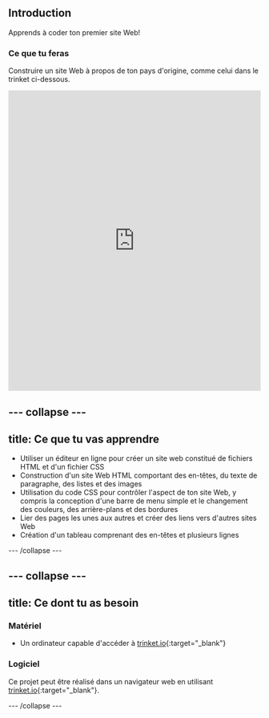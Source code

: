 ## Introduction

Apprends à coder ton premier site Web!

### Ce que tu feras

Construire un site Web à propos de ton pays d'origine, comme celui dans le trinket ci-dessous.

<div class="scratch-preview">
  <iframe src="https://trinket.io/embed/html/afd7fd6b67" width="100%" height="600" frameborder="0" marginwidth="0" marginheight="0" allowfullscreen></iframe>
</div>

--- collapse ---
---
title: Ce que tu vas apprendre
---

+ Utiliser un éditeur en ligne pour créer un site web constitué de fichiers HTML et d'un fichier CSS
+ Construction d'un site Web HTML comportant des en-têtes, du texte de paragraphe, des listes et des images
+ Utilisation du code CSS pour contrôler l'aspect de ton site Web, y compris la conception d'une barre de menu simple et le changement des couleurs, des arrière-plans et des bordures
+ Lier des pages les unes aux autres et créer des liens vers d'autres sites Web
+ Création d'un tableau comprenant des en-têtes et plusieurs lignes

--- /collapse ---

--- collapse ---
---
title: Ce dont tu as besoin
---

### Matériel

+ Un ordinateur capable d'accéder à [trinket.io](https://trinket.io){:target="_blank"}

### Logiciel

Ce projet peut être réalisé dans un navigateur web en utilisant [trinket.io](https://trinket.io){:target="_blank"}.

--- /collapse ---